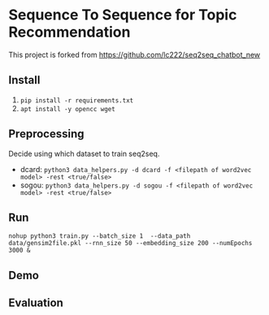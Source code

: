 # Sequence To Sequence for Topic Recommendation

This project is forked from <https://github.com/lc222/seq2seq_chatbot_new>

## Install

1. `pip install -r requirements.txt`
2. `apt install -y opencc wget`

## Preprocessing

Decide using which dataset to train seq2seq.
* dcard: `python3 data_helpers.py -d dcard -f <filepath of word2vec model> -rest <true/false>`
* sogou: `python3 data_helpers.py -d sogou -f <filepath of word2vec model> -rest <true/false>`

## Run

`nohup python3 train.py --batch_size 1  --data_path data/gensim2file.pkl --rnn_size 50 --embedding_size 200 --numEpochs 3000 &`

## Demo

## Evaluation